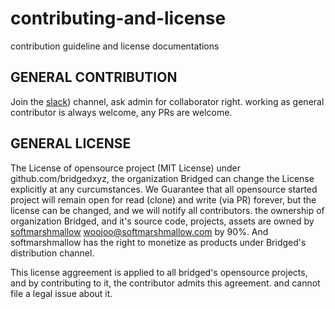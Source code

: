 # contributing-and-license
contribution guideline and license documentations


## GENERAL CONTRIBUTION
Join the [slack](https://join.slack.com/t/bridgedhq/shared_invite/zt-h9eyanie-U_t2XB1mrzRxcPww306aCA)) channel, ask admin for collaborator right.
working as general contributor is always welcome, any PRs are welcome.


## GENERAL LICENSE
The License of opensource project (MIT License) under github.com/bridgedxyz, the organization Bridged can change the License explicitly at any curcumstances.
We Guarantee that all opensource started project will remain open for read (clone) and write (via PR) forever, but the license can be changed, and we will notify all contributors. the ownership of organization Bridged, and it's source code, projects, assets are owned by [softmarshmallow](github.com/softmarshmallow) <woojoo@softmarshmallow.com> by 90%. And softmarshmallow has the right to monetize as products under Bridged's distribution channel.

This license aggreement is applied to all bridged's opensource projects, and by contributing to it, the contributor admits this agreement. and cannot file a legal issue about it.
